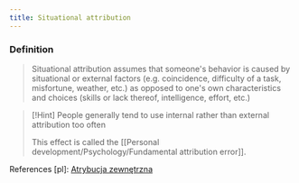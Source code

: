 ```yaml
---
title: Situational attribution
---
```


### Definition

> Situational attribution assumes that someone's behavior is caused by situational or external factors (e.g. coincidence, difficulty of a task, misfortune, weather, etc.) as opposed to one's own characteristics and choices (skills or lack thereof, intelligence, effort, etc.)

>[!Hint] People generally tend to use internal rather than external attribution too often
>
> This effect is called the [[Personal development/Psychology/Fundamental attribution error]].

References [pl]: [Atrybucja zewnętrzna](https://pl.wikipedia.org/wiki/Atrybucja_zewn%C4%99trzna)